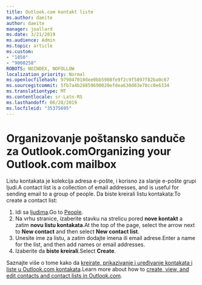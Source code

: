 ```yaml
---
title: Outlook.com kontakt liste
ms.author: daeite
author: daeite
manager: joallard
ms.date: 3/21/2019
ms.audience: Admin
ms.topic: article
ms.custom:
- "1850"
- "9000258"
ROBOTS: NOINDEX, NOFOLLOW
localization_priority: Normal
ms.openlocfilehash: 979047010dee0bb5908fe9f2c9f5897f82ba0c67
ms.sourcegitcommit: 5fb7a4b28859690020efdea630d03e70cc0e6334
ms.translationtype: MT
ms.contentlocale: sr-Latn-RS
ms.lasthandoff: 06/28/2019
ms.locfileid: "35375695"
---
```

# <a name="organizing-your-outlookcom-mailbox"></a><span data-ttu-id="b058c-102">Organizovanje poštansko sanduče za Outlook.com</span><span class="sxs-lookup"><span data-stu-id="b058c-102">Organizing your Outlook.com mailbox</span></span>

<span data-ttu-id="b058c-103">Listu kontakata je kolekcija adresa e-pošte, i korisno za slanje e-pošte grupi ljudi.</span><span class="sxs-lookup"><span data-stu-id="b058c-103">A contact list is a collection of email addresses, and is useful for sending email to a group of people.</span></span> <span data-ttu-id="b058c-104">Da biste kreirali listu kontakata:</span><span class="sxs-lookup"><span data-stu-id="b058c-104">To create a contact list:</span></span>

1. <span data-ttu-id="b058c-105">Idi sa [ljudima](https://outlook.live.com/people/).</span><span class="sxs-lookup"><span data-stu-id="b058c-105">Go to [People](https://outlook.live.com/people/).</span></span>
1. <span data-ttu-id="b058c-106">Na vrhu stranice, izaberite stavku na strelicu pored **nove kontakt** a zatim **novu listu kontakata**.</span><span class="sxs-lookup"><span data-stu-id="b058c-106">At the top of the page, select the arrow next to **New contact** and then select **New contact list**.</span></span>
1. <span data-ttu-id="b058c-107">Unesite ime za listu, a zatim dodajte imena ili email adrese.</span><span class="sxs-lookup"><span data-stu-id="b058c-107">Enter a name for the list, and then add names or email addresses.</span></span>
1. <span data-ttu-id="b058c-108">Izaberite da **biste kreirali**.</span><span class="sxs-lookup"><span data-stu-id="b058c-108">Select **Create**.</span></span>

<span data-ttu-id="b058c-109">Saznajte više o tome kako da [kreirate, prikazivanje i uređivanje kontakata i liste u Outlook.com kontakata](https://support.office.com/article/5b909158-036e-4820-92f7-2a27f57b9f01).</span><span class="sxs-lookup"><span data-stu-id="b058c-109">Learn more about how to [create, view, and edit contacts and contact lists in Outlook.com](https://support.office.com/article/5b909158-036e-4820-92f7-2a27f57b9f01).</span></span>
